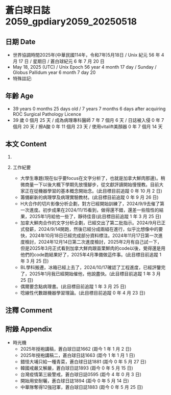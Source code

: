 [_metadata_:encoding]: - "utf-8"
[_metadata_:language]: - "zh-Hant-TW"
[_metadata_:fileformat]: - "markdown"
[_metadata_:MIME_type]: - "text/plain"
[_metadata_:markdown_version]: - "commonmark version 0.30"
[_metadata_:markdown_spec]: - "https://spec.commonmark.org/0.30/"

# 蒼白球日誌2059_gpdiary2059_20250518 #

## 日期 Date ##

* 世界協調時間2025年(中華民國114年，令和7年)5月18日 / Unix 紀元 56 年 4 月 17 日 / 星期日 / 蒼白球紀元 6 年 7 月 20 日
* May 18, 2025 (UTC) / Unix Epoch 56 year 4 month 17 day / Sunday / Globus Pallidum year 6 month 7 day 20
* 特殊註記:

## 年齡 Age ##

* 39 years 0 months 25 days old / 7 years 7 months 6 days after acquiring ROC Surgical Pathology Licence
* 39 歲 0 個月 25 天 / 成為病理專科醫師 7 年 7 個月 6 天 / 日誌被入侵 0 年 7 個月 20 天 / 擦A酸 0 年 11 個月 23 天 / 使用vitalift美顏器 0 年 7 個月 14 天

## 本文 Content ##

1. 

2. 工作紀要

    - 大學生專題(現在似乎要focus在文字分析了，也就是加拿大鮮肉那邊)。稍微商量一下以後大概下學期先放慢腳步，從文獻評讀開始慢慢教。目前大家正在從機器學習的基本概念開始念。(此目標目前追蹤 0 年 10 月 2 日)
    - 籌備嶄新的病理學及病理實驗教材。(此目標目前追蹤 0 年 9 月 26 日)
    - H大合作的切片影像分析企劃，對方已經開始訓練了，2024/9/9去催了第一次進度。初步成果在2024/11/15看到，做得還不錯，還差一些陰性的結果，2025年1月給他一些了，靜待佳音(此目標目前追蹤 1 年 3 月 25 日)
    - 加拿大鮮肉合作的文字分析企劃，已經交出了第二批指示。2024/9月已正式發薪，2024/9/14開跑，然後已經分成兩組在進行，似乎比想像中的要快，2024年10月18日已經完成部分資料標注。2024年11月17日第一次進度檢討，2024年12月14日第二次進度檢討，2025年2月有自己試一下，但是2025年3月正式看到加拿大鮮肉跟苗栗鮮肉的code以後，覺得還是用他們的code跑結果好了，2025年4月準備做這件事。(此目標目前追蹤 1 年 3 月 25 日)
    - BL學科搬遷，冰箱已經上去了，2024/10/17確認了工程進度，已經評鑒完了，2025年1月我已經開始催他，他說盡快。(此目標目前追蹤 1 年 3 月 25 日)
    - 偶爾要念點病理書。(此目標目前追蹤 1 年 3 月 25 日)
    - 唸線性代數跟機器學習理論。(此目標目前追蹤 0 年 4 月 23 日)

## 注釋 Comment ##


## 附錄 Appendix ##

* 時光機
    - 2025年授袍講稿，蒼白球日誌1662 (距今 1 年 1 月 2 日)
    - 2025年授袍講稿二，蒼白球日誌1663 (距今 1 年 1 月 1 日)
    - 錯怪大埔只給一種青菜，蒼白球日誌1881 (距今 0 年 5 月 27 日)
    - 韓國戒嚴又解嚴，蒼白球日誌1893 (距今 0 年 5 月 15 日)
    - 台灣疫情第三級警戒，蒼白球日誌0595 (距今 4 年 0 月 3 日)
    - 開始用安耐曬，蒼白球日誌1894 (距今 0 年 5 月 14 日)
    - 中華隊奪得12強冠軍，蒼白球日誌1883 (距今 0 年 5 月 25 日)
